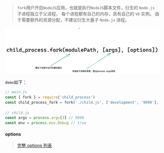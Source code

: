 > `fork`用户开启`NodeJS`应用，也就是执行`NodeJS`脚本文件，衍生的 `Node.js` 子进程独立于父进程， 每个进程都有自己的内存，具有自己的 `V8` 实例。 由于需要额外的资源分配，不建议衍生大量子 `Node.js` 进程。

![child_process_fork](../../../../static/img/child_process_fork.png)

`demo`如下：

```javascript
// main.js
const { fork } = require('child_process')
const child_process_fork = fork('./child.js', ['development', '9999'], { env: { Debug: true } })

// child.js
const args = process.argv[3] // 9999
const env = process.env.Debug // true
```

#### options

> [完整 options 列表](http://nodejs.cn/api/child_process.html#child_processforkmodulepath-args-options)
